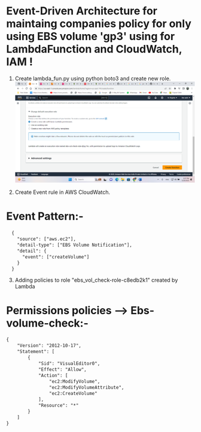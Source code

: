 # Event-Driven Architecture for maintaing companies policy for only using EBS volume 'gp3' using for LambdaFunction and CloudWatch, IAM !


1. Create lambda_fun.py using python boto3 and create new role.
![ScreenShot](/img/Screenshot.png)
 
2. Create Event rule in AWS CloudWatch.
# Event Pattern:-  
```
  {
    "source": ["aws.ec2"],
    "detail-type": ["EBS Volume Notification"],
    "detail": {
      "event": ["createVolume"]
    }
  }
```

3. Adding policies to role "ebs_vol_check-role-c8edb2k1" created by Lambda
# Permissions policies --> Ebs-volume-check:-
```
{
    "Version": "2012-10-17",
    "Statement": [
        {
            "Sid": "VisualEditor0",
            "Effect": "Allow",
            "Action": [
                "ec2:ModifyVolume",
                "ec2:ModifyVolumeAttribute",
                "ec2:CreateVolume"
            ],
            "Resource": "*"
        }
    ]
}
```
